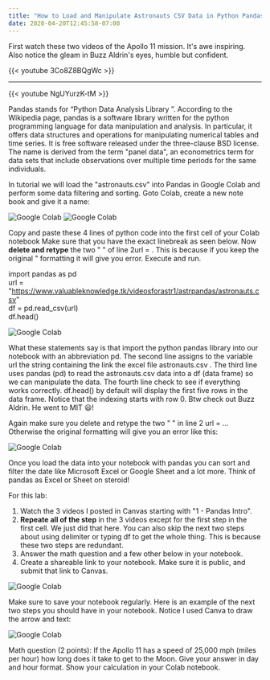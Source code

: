 ```yaml
---
title: "How to Load and Manipulate Astronauts CSV Data in Python Pandas"
date: 2020-04-20T12:45:58-07:00
---
```


First watch these two videos of the Apollo 11 mission. It's awe inspiring. Also notice the gleam in Buzz Aldrin's eyes, humble but confident.

{{< youtube 3Co8Z8BQgWc >}}

___


{{< youtube NgUYurzK-tM >}}



Pandas stands for “Python Data Analysis Library ”. According to the Wikipedia page, pandas is a software library written for the python programming language for data manipulation and analysis. In particular, it offers data structures and operations for manipulating numerical tables and time series. It is free software released under the three-clause BSD license. The name is derived from the term "panel data", an econometrics term for data sets that include observations over multiple time periods for the same individuals.

In tutorial we will load the "astronauts.csv" into Pandas in Google Colab and perform some data filtering and sorting. Goto Colab, create a new note book and give it a name:

![Google Colab](/img/colab01.jpg)
![Google Colab](/img/colab05.jpg)

Copy and paste these 4 lines of python code into the first cell of your Colab notebook Make sure that you have the exact linebreak as seen below. Now **delete and retype** the two " " of line 2url = . This is because if you keep the original " formatting it will give you error. Execute and run. 

import pandas as pd  
url = "https://www.valuableknowledge.tk/videosforastr1/astrpandas/astronauts.csv"  
df = pd.read_csv(url)  
df.head()

![Google Colab](/img/colab07.jpg)

What these statements say is that import the python pandas library into our notebook with an abbreviation pd. The second line assigns to the variable url the string containing the link the excel file astronauts.csv . The third line uses pandas (pd) to read the astronauts.csv data into a df (data frame) so we can manipulate the data. The fourth line check to see if everything works correctly. df.head() by default will display the first five rows in the data frame. Notice that the indexing starts with row 0. Btw check out Buzz Aldrin. He went to MIT :smiley:! 

Again make sure you delete and retype the two " " in line 2 url = ... Otherwise the original formatting will give you an error like this:

![Google Colab](/img/colab08.jpg)

Once you load the data into your notebook with pandas you can sort and filter the date like Microsoft Excel or Google Sheet and a lot more. Think of pandas as Excel or Sheet on steroid! 

For this lab: 
1) Watch the 3 videos I posted in Canvas starting with "1 - Pandas Intro". 
2) **Repeate all of the step** in the 3 videos except for the first step in the first cell. We just did that here. You can also skip the next two steps about using delimiter or typing df to get the whole thing. This is because these two steps are redundant.
3) Answer the math question and a few other below in your notebook.
4) Create a shareable link to your notebook. Make sure it is public, and submit that link to Canvas.

![Google Colab](/img/colab04.jpg)

Make sure to save your notebook regularly. Here is an example of the next two steps you should have in your notebook. Notice I used Canva to draw the arrow and text:

![Google Colab](/img/colab10.jpg)

Math question (2 points): If the Apollo 11 has a speed of 25,000 mph (miles per hour) how long does it take to get to the Moon. Give your answer in day and hour format. Show your calculation in your Colab notebook.